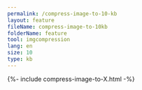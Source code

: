 ```yaml
---
permalink: /compress-image-to-10-kb
layout: feature
fileName: compress-image-to-10kb
folderName: feature
tool: imgcompression
lang: en
size: 10
type: kb
---
```


{%- include compress-image-to-X.html -%}
